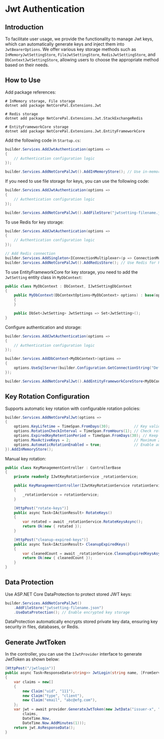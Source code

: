 # Jwt Authentication

## Introduction

To facilitate user usage, we provide the functionality to manage Jwt keys, which can automatically generate keys and inject them into `JwtBearerOptions`. We offer various key storage methods such as `InMemoryJwtSettingStore`, `FileJwtSettingStore`, `RedisJwtSettingStore`, and `DbContextJwtSettingStore`, allowing users to choose the appropriate method based on their needs.

## How to Use

Add package references:

```shell
# InMemory storage, File storage
dotnet add package NetCorePal.Extensions.Jwt   

# Redis storage
dotnet add package NetCorePal.Extensions.Jwt.StackExchangeRedis

# EntityFrameworkCore storage
dotnet add package NetCorePal.Extensions.Jwt.EntityFrameworkCore

```

Add the following code in `Startup.cs`:

```csharp
builder.Services.AddJwtAuthentication(options =>
{
    // Authentication configuration logic
});

builder.Services.AddNetCorePalJwt().AddInMemoryStore(); // Use in-memory storage for keys
```

If you need to use file storage for keys, you can use the following code:

```csharp
builder.Services.AddJwtAuthentication(options =>
{
    // Authentication configuration logic
});

builder.Services.AddNetCorePalJwt().AddFileStore("jwtsetting-filename.json"); // Use file storage for keys
```

To use Redis for key storage:

```csharp
builder.Services.AddJwtAuthentication(options =>
{
    // Authentication configuration logic
});

// Add Redis connection
builder.Services.AddSingleton<IConnectionMultiplexer>(p => ConnectionMultiplexer.Connect(builder.Configuration.GetConnectionString("Redis")!));
builder.Services.AddNetCorePalJwt().AddRedisStore(); // Use Redis for key storage
```

To use EntityFrameworkCore for key storage, you need to add the `JwtSetting` entity class in `MyDbContext`:

```csharp
public class MyDbContext : DbContext, IJwtSettingDbContext
{
    public MyDbContext(DbContextOptions<MyDbContext> options) : base(options)
    {
    }

    public DbSet<JwtSetting> JwtSettings => Set<JwtSetting>();
}
```

Configure authentication and storage:

```csharp
builder.Services.AddJwtAuthentication(options =>
{
    // Authentication configuration logic
});

builder.Services.AddDbContext<MyDbContext>(options =>
{
    options.UseSqlServer(builder.Configuration.GetConnectionString("DefaultConnection"));
});

builder.Services.AddNetCorePalJwt().AddEntityFrameworkCoreStore<MyDbContext>(); // Use EntityFrameworkCore for key storage
```

## Key Rotation Configuration

Supports automatic key rotation with configurable rotation policies:

```csharp
builder.Services.AddNetCorePalJwt(options =>
{
    options.KeyLifetime = TimeSpan.FromDays(30);           // Key validity period: 30 days
    options.RotationCheckInterval = TimeSpan.FromHours(1); // Check rotation every hour
    options.ExpiredKeyRetentionPeriod = TimeSpan.FromDays(30); // Keep expired keys for 30 days to validate existing tokens
    options.MaxActiveKeys = 2;                             // Maximum 2 active keys
    options.AutomaticRotationEnabled = true;               // Enable automatic rotation (default is false)
}).AddInMemoryStore();
```

Manual key rotation:

```csharp
public class KeyManagementController : ControllerBase
{
    private readonly IJwtKeyRotationService _rotationService;

    public KeyManagementController(IJwtKeyRotationService rotationService)
    {
        _rotationService = rotationService;
    }

    [HttpPost("rotate-keys")]
    public async Task<IActionResult> RotateKeys()
    {
        var rotated = await _rotationService.RotateKeysAsync();
        return Ok(new { rotated });
    }

    [HttpPost("cleanup-expired-keys")]
    public async Task<IActionResult> CleanupExpiredKeys()
    {
        var cleanedCount = await _rotationService.CleanupExpiredKeysAsync();
        return Ok(new { cleanedCount });
    }
}
```

## Data Protection

Use ASP.NET Core DataProtection to protect stored JWT keys:

```csharp
builder.Services.AddNetCorePalJwt()
    .AddFileStore("jwtsetting-filename.json")
    .UseDataProtection(); // Enable encrypted key storage
```

DataProtection automatically encrypts stored private key data, ensuring key security in files, databases, or Redis.

## Generate JwtToken

In the controller, you can use the `IJwtProvider` interface to generate JwtToken as shown below:

```csharp
[HttpPost("/jwtlogin")]
public async Task<ResponseData<string>> JwtLogin(string name, [FromServices] IJwtProvider provider)
{
    var claims = new[]
    {
        new Claim("uid", "111"),
        new Claim("type", "client"),
        new Claim("email", "abc@efg.com"),
    };
    var jwt = await provider.GenerateJwtToken(new JwtData("issuer-x", "audience-y",
        claims,
        DateTime.Now,
        DateTime.Now.AddMinutes(1)));
    return jwt.AsResponseData();
}
```